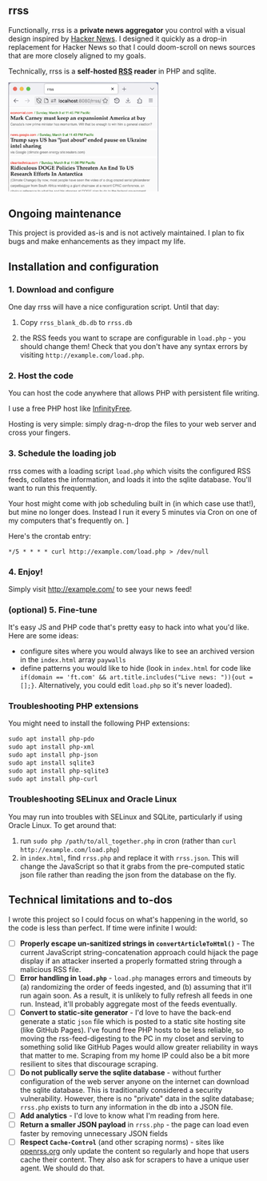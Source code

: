 ## rrss
Functionally, rrss is a **private news aggregator** you control with a visual design inspired by [Hacker News](https://news.ycombinator.com/). I designed it quickly as a drop-in replacement for Hacker News so that I could doom-scroll on news sources that are more closely aligned to my goals. 

Technically, rrss is a **self-hosted [RSS](https://en.wikipedia.org/wiki/RSS) reader** in PHP and sqlite. 

<img src="rrss-demo.png" alt="Screenshot of rrss front-end" width="300">

## Ongoing maintenance 
This project is provided as-is and is not actively maintained. I plan to fix bugs and make enhancements as they impact my life. 

## Installation and configuration

### 1. Download and configure
One day rrss will have a nice configuration script. Until that day: 

1. Copy `rrss_blank_db.db` to `rrss.db`

2. the RSS feeds you want to scrape are configurable in `load.php` - you should change them! Check that you don't have any syntax errors by visiting `http://example.com/load.php`. 

### 2. Host the code
You can host the code anywhere that allows PHP with persistent file writing. 

I use a free PHP host like [InfinityFree](https://www.infinityfree.com/). 

Hosting is very simple: simply drag-n-drop the files to your web server and cross your fingers. 

### 3. Schedule the loading job

rrss comes with a loading script `load.php` which visits the configured RSS feeds, collates the information, and loads it into the sqlite database. You'll want to run this frequently. 

Your host might come with job scheduling built in (in which case use that!), but mine no longer does. Instead I run it every 5 minutes via Cron on one of my computers that's frequently on. ]

Here's the crontab entry: 

```
*/5 * * * * curl http://example.com/load.php > /dev/null
```

### 4. Enjoy!
Simply visit http://example.com/  to see your news feed! 

### (optional) 5. Fine-tune
It's easy JS and PHP code that's pretty easy to hack into what you'd like. Here are some ideas: 

* configure sites where you would always like to see an archived version in the `index.html` array `paywalls`
* define patterns you would like to hide (look in `index.html` for code like `if(domain == 'ft.com' && art.title.includes("Live news: ")){out = [];}`. Alternatively, you could edit `load.php` so it's never loaded). 

### Troubleshooting PHP extensions

You might need to install the following PHP extensions: 

```
sudo apt install php-pdo
sudo apt install php-xml
sudo apt install php-json
sudo apt install sqlite3 
sudo apt install php-sqlite3
sudo apt install php-curl
```

### Troubleshooting SELinux and Oracle Linux 
You may run into troubles with SELinux and SQLite, particularly if using Oracle Linux. To get around that: 

1. run `sudo php /path/to/all_together.php` in cron (rather than `curl http://example.com/load.php`)
2. in `index.html`, find `rrss.php` and replace it with `rrss.json`. This will change the JavaScript so that it grabs from the pre-computed static json file rather than reading the json from the database on the fly. 

## Technical limitations and to-dos
I wrote this project so I could focus on what's happening in the world, so the code is less than perfect. If time were infinite I would: 

- [ ] **Properly escape un-sanitized strings in `convertArticleToHtml()`** - The current JavaScript string-concatenation approach could hijack the page display if an attacker inserted a properly formatted string through a malicious RSS file. 
- [ ] **Error handling in `load.php`** - `load.php` manages errors and timeouts by (a) randomizing the order of feeds ingested, and (b) assuming that it'll run again soon. As a result, it is unlikely to fully refresh all feeds in one run. Instead, it'll probably aggregate most of the feeds eventually. 
- [ ] **Convert to static-site generator** - I'd love to have the back-end generate a static `json` file which is posted to a static site hosting site (like GitHub Pages). I've found free PHP hosts to be less reliable, so moving the rss-feed-digesting to the PC in my closet and serving to something solid like GitHub Pages would allow greater reliability in ways that matter to me. Scraping from my home IP could also be a bit more resilient to sites that discourage scraping. 
- [ ] **Do not publically serve the sqlite database** - without further configuration of the web server anyone on the internet can download the sqlite database. This is traditionally considered a security vulnerability. However, there is no "private" data in the sqlite database; `rrss.php` exists to turn any information in the db into a JSON file. 
- [ ] **Add analytics** - I'd love to know what I'm reading from here. 
- [ ] **Return a smaller JSON payload** in `rrss.php` - the page can load even faster by removing unnecessary JSON fields
- [ ] **Respect `Cache-Control`** (and other scraping norms) - sites like [openrss.org](https://openrss.org/guides/developers-guide-to-open-rss-feeds) only update the content so regularly and hope that users cache their content. They also ask for scrapers to have a unique user agent. We should do that.